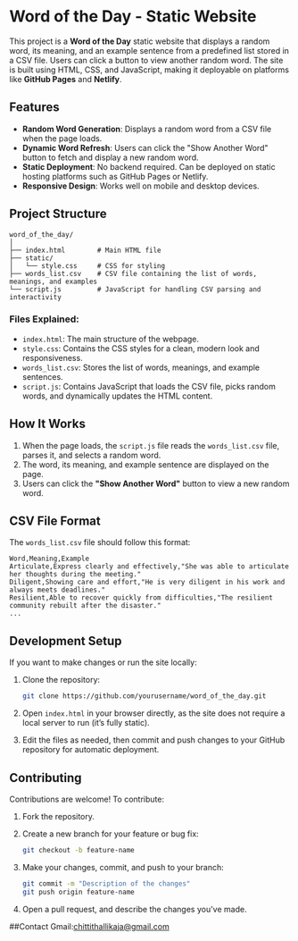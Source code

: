 
# Word of the Day - Static Website

This project is a **Word of the Day** static website that displays a random word, its meaning, and an example sentence from a predefined list stored in a CSV file. Users can click a button to view another random word. The site is built using HTML, CSS, and JavaScript, making it deployable on platforms like **GitHub Pages** and **Netlify**.

## Features

- **Random Word Generation**: Displays a random word from a CSV file when the page loads.
- **Dynamic Word Refresh**: Users can click the "Show Another Word" button to fetch and display a new random word.
- **Static Deployment**: No backend required. Can be deployed on static hosting platforms such as GitHub Pages or Netlify.
- **Responsive Design**: Works well on mobile and desktop devices.

## Project Structure

```
word_of_the_day/
│
├── index.html        # Main HTML file
├── static/
│   └── style.css     # CSS for styling
├── words_list.csv    # CSV file containing the list of words, meanings, and examples
└── script.js         # JavaScript for handling CSV parsing and interactivity
```

### Files Explained:

- `index.html`: The main structure of the webpage.
- `style.css`: Contains the CSS styles for a clean, modern look and responsiveness.
- `words_list.csv`: Stores the list of words, meanings, and example sentences.
- `script.js`: Contains JavaScript that loads the CSV file, picks random words, and dynamically updates the HTML content.

## How It Works

1. When the page loads, the `script.js` file reads the `words_list.csv` file, parses it, and selects a random word.
2. The word, its meaning, and example sentence are displayed on the page.
3. Users can click the **"Show Another Word"** button to view a new random word.

## CSV File Format

The `words_list.csv` file should follow this format:

```csv
Word,Meaning,Example
Articulate,Express clearly and effectively,"She was able to articulate her thoughts during the meeting."
Diligent,Showing care and effort,"He is very diligent in his work and always meets deadlines."
Resilient,Able to recover quickly from difficulties,"The resilient community rebuilt after the disaster."
...
```

## Development Setup

If you want to make changes or run the site locally:

1. Clone the repository:
   ```bash
   git clone https://github.com/yourusername/word_of_the_day.git
   ```

2. Open `index.html` in your browser directly, as the site does not require a local server to run (it’s fully static).

3. Edit the files as needed, then commit and push changes to your GitHub repository for automatic deployment.

## Contributing

Contributions are welcome! To contribute:

1. Fork the repository.
2. Create a new branch for your feature or bug fix:
   ```bash
   git checkout -b feature-name
   ```

3. Make your changes, commit, and push to your branch:
   ```bash
   git commit -m "Description of the changes"
   git push origin feature-name
   ```

4. Open a pull request, and describe the changes you've made.

##Contact
Gmail:chittithallikaja@gmail.com
